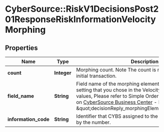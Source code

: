 # CyberSource::RiskV1DecisionsPost201ResponseRiskInformationVelocityMorphing

## Properties
Name | Type | Description | Notes
------------ | ------------- | ------------- | -------------
**count** | **Integer** | Morphing count. Note The count is not returned for the initial transaction. | [optional] 
**field_name** | **String** | Field name of the morphing element. specified by the setting that you chose in the Velocity Editor. For all possible values, Please refer to Simple Order API Developer Guide  on [CyberSource Business Center](https://ebc2.cybersource.com/ebc2/) - Look for &#39;Reply Fields&#39;: \&quot;decisionReply_morphingElement_#_fieldName\&quot;.  | [optional] 
**information_code** | **String** | Identifier that CYBS assigned to the velocity rule specified by the number. | [optional] 


